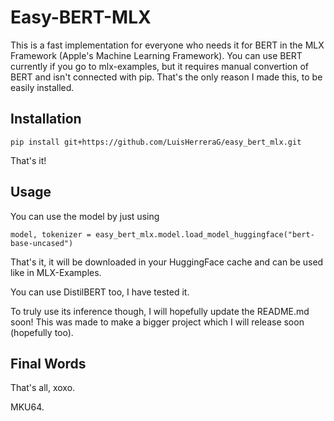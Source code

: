 # Easy-BERT-MLX

This is a fast implementation for everyone who needs it for BERT in the MLX Framework (Apple's Machine Learning Framework). You can use BERT currently if you go to mlx-examples, but it requires manual convertion of BERT and isn't connected with pip. That's the only reason I made this, to be easily installed.

## Installation

```
pip install git+https://github.com/LuisHerreraG/easy_bert_mlx.git
```

That's it!

## Usage

You can use the model by just using

```
model, tokenizer = easy_bert_mlx.model.load_model_huggingface("bert-base-uncased")
```

That's it, it will be downloaded in your HuggingFace cache and can be used like in MLX-Examples.

You can use DistilBERT too, I have tested it.

To truly use its inference though, I will hopefully update the README.md soon! This was made to make a bigger project which I will release soon (hopefully too).

## Final Words

That's all, xoxo.

MKU64.
